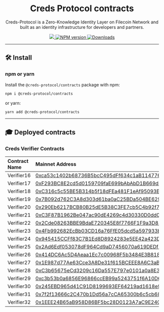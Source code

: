 <p align="center">
    <h1 align="center">
        Creds Protocol contracts
    </h1>
    <p align="center">Creds-Protocol is a Zero-Knowledge Identity Layer on Filecoin Network and built as an identity infrastructure for developers and partners.</p>
</p>

<p align="center">
    <a href="https://github.com/Creds-Protocol">
        <img src="https://img.shields.io/badge/project-Creds Protocol-green.svg?style=flat-square">
    </a>
    <a href="https://www.npmjs.com/package/@semaphore-protocol/contracts">
        <img alt="NPM version" src="https://img.shields.io/npm/v/@creds-protocol/contracts?style=flat-square" />
    </a>
    <a href="https://npmjs.org/package/@semaphore-protocol/contracts">
        <img alt="Downloads" src="https://img.shields.io/npm/dm/@creds-protocol/contracts.svg?style=flat-square" />
    </a>
</p>

---

## 🛠 Install

### npm or yarn

Install the `@creds-protocol/contracts` package with npm:

```bash
npm i @creds-protocol/contracts
```

or yarn:

```bash
yarn add @creds-protocol/contracts
```
---

## 🎓 Deployed contracts

### Creds Verifier Contracts

| Contract Name | Mainnet Address     | Hyperspace Addresss                  |
| :-------- | :------- | :-------------------------------- |
| Verifier16   | [0xca53c1402b68736B5bcC495dFf634c1aB114776b](https://filfox.info/en/address/0xca53c1402b68736B5bcC495dFf634c1aB114776b) | [Address](https://linktodocumentation) |
| Verifier17   | [0xF293BC8E2cd5d0159709faE699bAbAbD1B669d3a](https://filfox.info/en/address/0xF293BC8E2cd5d0159709faE699bAbAbD1B669d3a) | [Address](https://linktodocumentation) |
| Verifier18   | [0xC316c5c55BE5B314b5f18dFEa481F1eAf95093E9](https://filfox.info/en/address/0xC316c5c55BE5B314b5f18dFEa481F1eAf95093E9) | [Address](https://linktodocumentation) |
| Verifier19   | [0x7B092d762C3A8d303d61ba0aC25BDa504BE62998](https://filfox.info/en/address/0x7B092d762C3A8d303d61ba0aC25BDa504BE62998) | [Address](https://linktodocumentation) |
| Verifier20   | [0x290Eb6217BCB80B25dE5B38C3FE7cb5C4b92f722](https://filfox.info/en/address/0x290Eb6217BCB80B25dE5B38C3FE7cb5C4b92f722) | [Address](https://linktodocumentation) |
| Verifier21   | [0xC3F87B1962Be047ac90dE4269c4d30330D0dd07A](https://filfox.info/en/address/0xC3F87B1962Be047ac90dE4269c4d30330D0dd07A) | [Address](https://linktodocumentation) |
| Verifier22   | [0x2Cde08263BBE9BdaE720345E8f7766F1F9a3D81d](https://filfox.info/en/address/0x2Cde08263BBE9BdaE720345E8f7766F1F9a3D81d) | [Address](https://linktodocumentation) |
| Verifier23   | [0x4Fb992682EcBb03CD16a76FfE05dcd5a597933b3](https://filfox.info/en/address/0x4Fb992682EcBb03CD16a76FfE05dcd5a597933b3) | [Address](https://linktodocumentation) |
| Verifier24   | [0x945415CCFf83C7B1Ed8D8924283e5EE42a423D85](https://filfox.info/en/address/0x945415CCFf83C7B1Ed8D8924283e5EE42a423D85) | [Address](https://linktodocumentation) |
| Verifier25   | [0x2Ad6Edf053078dF964Cd9aD7456070a619DEDf10](https://filfox.info/en/address/0x2Ad6Edf053078dF964Cd9aD7456070a619DEDf10) | [Address](https://linktodocumentation) |
| Verifier26   | [0x414DC6Ac5D4Aeaa1Ec7c00968F5b3484E3B8189e](https://filfox.info/en/address/0x414DC6Ac5D4Aeaa1Ec7c00968F5b3484E3B8189e) | [Address](https://linktodocumentation) |
| Verifier27   | [0x1E987d77Ae63Cce3A8De31f615BCEEE8A6C3aB22](https://filfox.info/en/address/0x1E987d77Ae63Cce3A8De31f615BCEEE8A6C3aB22) | [Address](https://linktodocumentation) |
| Verifier28   | [0xC3b65675eCd3209c16Da557E797e0101a0a8E3c0](https://filfox.info/en/address/0xC3b65675eCd3209c16Da557E797e0101a0a8E3c0) | [Address](https://linktodocumentation) |
| Verifier29   | [0xc3b53b0a6856E96866ccEB99a5243751f6A10D67](https://filfox.info/en/address/0xc3b53b0a6856E96866ccEB99a5243751f6A10D67) | [Address](https://linktodocumentation) |
| Verifier30   | [0x245EBD965d41C91D8199693EF64219ad1618e925](https://filfox.info/en/address/0x245EBD965d41C91D8199693EF64219ad1618e925) | [Address](https://linktodocumentation) |
| Verifier31   | [0x7f2f13666c2C470b1Dd56a7cCA65300b6c5cb68F](https://filfox.info/en/address/0x7f2f13666c2C470b1Dd56a7cCA65300b6c5cb68F) | [Address](https://linktodocumentation) |
| Verifier32   | [0x1EEE24B65aB958D86BF5bc28D0123A7aC9E24098](https://filfox.info/en/address/0x1EEE24B65aB958D86BF5bc28D0123A7aC9E24098) | [Address](https://linktodocumentation) |


